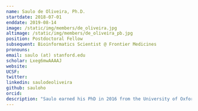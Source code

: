 ```yaml
---
name: Saulo de Oliveira, Ph.D.
startdate: 2018-07-01
enddate: 2019-08-14
image: /static/img/members/de_oliveira.jpg
altimage: /static/img/members/de_oliveira_pb.jpg
position: Postdoctoral Fellow
subsequent: Bioinformatics Scientist @ Frontier Medicines
pronouns:
email: saulo (at) stanford.edu
scholar: Lxeg6mwAAAAJ
website:
UCSF:
twitter:
linkedin: saulodeoliveira
github: sauloho
orcid:
description: "Saulo earned his PhD in 2016 from the University of Oxford, where he worked with Prof. Charlotte Deane developing methods for protein structure prediction. After finishing his doctorate, he worked as a postdoc at Oxford for 2 years, focusing on protein contact prediction and coevolution. He joined the lab in 2018 as a joint postdoctoral scholar with Dr. Henry van den Bedem. His current research focuses on using computational methods to understand protein structures and dynamics and how these relate to experimentally derived electron densities."
---
```

